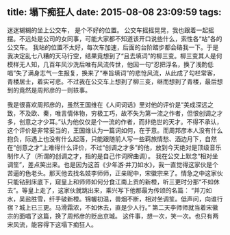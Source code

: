 title: 塌下痴狂人
date: 2015-08-08 23:09:59
tags:
---
迷迷糊糊的坐上公交车， 是个不好的位置。
公交车摇摇晃晃，我也跟着一起摇摆。不远处是公司的女同事，可能大家都不知道该开口说些什么，索性各“站”各的公交车。
我站的位置不太好，每次车加速，后面的台阶踏步都会硌我一下。于是我决定乱七八糟的天马行空，结果竟想到了“且去填词”的柳三变。柳三变其人是何模样无人知，几百年风沙洗后唯有风流传世，他因一句“忍把浮名，换了浅酌低唱”失了满身志气一生报复，换来了“奉旨填词”的悲怆风流，从此成了勾栏常客，青楼居士，着实可悲。不过我在公交车上想到了柳三变，继而想到了青楼，最后想到的竟然是周邦彦的一则轶事。
<!-- more -->
我是很喜欢周邦彦的，虽然王国维在《人间词话》里对他的评价是“美成深远之致，不及欧、秦，唯言情体物，穷极工巧，故不失为第一流之作者，但恨创调之才多，创意之才少耳。”认为他仅仅是个一流的作者，而非绝世的天才。不得不承认，这个评价是非常妥当的，王国维认为一篇词如何，在于意。而周邦彦本人没有什么抱负，际遇上也没有什么起落，只能跟随前人写一些羁旅情愁、酒边月下，自然在“创意之才”上难得什么评价，不过“创调之才多”的他，放到今天绝对是顶级音乐制作人了（所谓的创调之才，指的是自己作词牌曲调）。
我在公交上默念“相对坐调笙”，差点笑出来。也是因为这首《少年游·并刀如水》，我一直觉得这家伙是个苦逼的色老头。那天他去找名妓李师师，正亲昵中，宋徽宗来了。情急之中这家伙只能钻到床底下，窥皇上和师师如何分食江南上贡的新橙，听三更时分那“不如休去”。等皇上走了，这家伙就跳出来，乘兴写下他那最为传颂的名篇：
“并刀如水，吴盐胜雪，纤手破新橙。锦幄初温，兽烟不断，相对坐调笙。低声问，向谁行宿？城上已三更。马滑霜浓，不如休去，直是少人行。”
第二天李师师就当着宋徽宗的面唱了这篇，换了周邦彦的贬出京城。
这件事，想一次，笑一次。也只有两宋风流，能容得下这塌下痴狂人。